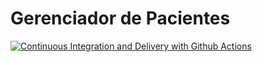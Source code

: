 # Gerenciador de Pacientes


[![Continuous Integration and Delivery with Github Actions](https://github.com/Ygorgen/Gerenciador-Hospitalar/actions/workflows/continuous-deployment.yml/badge.svg)](https://github.com/Ygorgen/Gerenciador-Hospitalar/actions/workflows/continuous-deployment.yml)